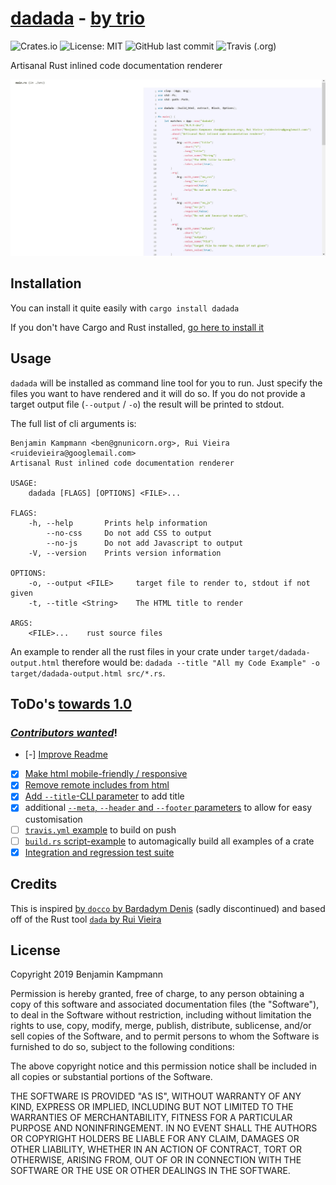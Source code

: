 # [dadada](https://github.com/gnunicorn/dadada) - [by trio](https://www.youtube.com/watch?v=lNYcviXK4rg&app=desktop)

![Crates.io](https://img.shields.io/crates/v/dadada?style=flat-square) ![License: MIT](https://img.shields.io/crates/l/dadada?style=flat-square) ![GitHub last commit](https://img.shields.io/github/last-commit/gnunicorn/dadada?style=flat-square) ![Travis (.org)](https://img.shields.io/travis/gnunicorn/dadada?style=flat-square)

Artisanal Rust inlined code documentation renderer

![screenshot](./screenshot.jpg)

## Installation

You can install it quite easily with `cargo install dadada`

If you don't have Cargo and Rust installed, [go here to install it](https://www.rust-lang.org/tools/install)

## Usage

`dadada` will be installed as command line tool for you to run. Just specify the files you want to have rendered and it will do so. If you do not provide a target output file (`--output` / `-o`) the result will be printed to stdout.

The full list of cli arguments is:

```
Benjamin Kampmann <ben@gnunicorn.org>, Rui Vieira <ruidevieira@googlemail.com>
Artisanal Rust inlined code documentation renderer

USAGE:
    dadada [FLAGS] [OPTIONS] <FILE>...

FLAGS:
    -h, --help       Prints help information
        --no-css     Do not add CSS to output
        --no-js      Do not add Javascript to output
    -V, --version    Prints version information

OPTIONS:
    -o, --output <FILE>     target file to render to, stdout if not given
    -t, --title <String>    The HTML title to render

ARGS:
    <FILE>...    rust source files
```

An example to render all the rust files in your crate under `target/dadada-output.html` therefore would be: `dadada --title "All my Code Example" -o target/dadada-output.html src/*.rs`.

## ToDo's [towards 1.0](https://github.com/gnunicorn/dadada/milestone/1)

### _[Contributors wanted](https://github.com/gnunicorn/dadada/labels/help%20wanted)_!

- [-] [Improve Readme](https://github.com/gnunicorn/dadada/issues/2)
- [x] [Make html mobile-friendly / responsive](https://github.com/gnunicorn/dadada/issues/1)
- [x] [Remove remote includes from html](https://github.com/gnunicorn/dadada/issues/8)
- [x] [Add `--title`-CLI parameter](https://github.com/gnunicorn/dadada/issues/3) to add title
- [x] additional [`--meta`, `--header` and `--footer` parameters](https://github.com/gnunicorn/dadada/issues/4) to allow for easy customisation
- [ ] [`travis.yml` example](https://github.com/gnunicorn/dadada/issues/6) to build on push
- [ ] [`build.rs` script-example](https://github.com/gnunicorn/dadada/issues/5) to automagically build all examples of a crate
- [x] [Integration and regression test suite](https://github.com/gnunicorn/dadada/issues/7)

## Credits

This is inspired [by `docco` by Bardadym Denis](https://github.com/btd/docco) (sadly discontinued) and based off of the Rust tool [`dada` by Rui Vieira](https://gitlab.com/ruivieira/dada)

## License

Copyright 2019 Benjamin Kampmann

Permission is hereby granted, free of charge, to any person obtaining a copy of this software and associated documentation files (the "Software"), to deal in the Software without restriction, including without limitation the rights to use, copy, modify, merge, publish, distribute, sublicense, and/or sell copies of the Software, and to permit persons to whom the Software is furnished to do so, subject to the following conditions:

The above copyright notice and this permission notice shall be included in all copies or substantial portions of the Software.

THE SOFTWARE IS PROVIDED "AS IS", WITHOUT WARRANTY OF ANY KIND, EXPRESS OR IMPLIED, INCLUDING BUT NOT LIMITED TO THE WARRANTIES OF MERCHANTABILITY, FITNESS FOR A PARTICULAR PURPOSE AND NONINFRINGEMENT. IN NO EVENT SHALL THE AUTHORS OR COPYRIGHT HOLDERS BE LIABLE FOR ANY CLAIM, DAMAGES OR OTHER LIABILITY, WHETHER IN AN ACTION OF CONTRACT, TORT OR OTHERWISE, ARISING FROM, OUT OF OR IN CONNECTION WITH THE SOFTWARE OR THE USE OR OTHER DEALINGS IN THE SOFTWARE.
